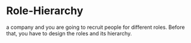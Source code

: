 # Role-Hierarchy
a company and you are going to recruit people for different roles. Before that, you have to design the roles and its hierarchy. 
